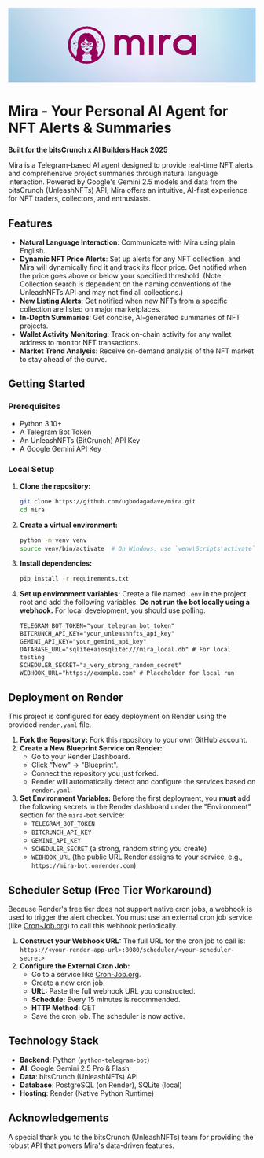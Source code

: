 ![Mira Banner](mira-banner-03.png)

# Mira - Your Personal AI Agent for NFT Alerts & Summaries

**Built for the bitsCrunch x AI Builders Hack 2025**

Mira is a Telegram-based AI agent designed to provide real-time NFT alerts and comprehensive project summaries through natural language interaction. Powered by Google's Gemini 2.5 models and data from the bitsCrunch (UnleashNFTs) API, Mira offers an intuitive, AI-first experience for NFT traders, collectors, and enthusiasts.

## Features
- **Natural Language Interaction**: Communicate with Mira using plain English.
- **Dynamic NFT Price Alerts**: Set up alerts for any NFT collection, and Mira will dynamically find it and track its floor price. Get notified when the price goes above or below your specified threshold. (Note: Collection search is dependent on the naming conventions of the UnleashNFTs API and may not find all collections.)
- **New Listing Alerts**: Get notified when new NFTs from a specific collection are listed on major marketplaces.
- **In-Depth Summaries**: Get concise, AI-generated summaries of NFT projects.
- **Wallet Activity Monitoring**: Track on-chain activity for any wallet address to monitor NFT transactions.
- **Market Trend Analysis**: Receive on-demand analysis of the NFT market to stay ahead of the curve.

## Getting Started

### Prerequisites
- Python 3.10+
- A Telegram Bot Token
- An UnleashNFTs (BitCrunch) API Key
- A Google Gemini API Key

### Local Setup
1.  **Clone the repository:**
    ```bash
    git clone https://github.com/ugbodagadave/mira.git
    cd mira
    ```

2.  **Create a virtual environment:**
    ```bash
    python -m venv venv
    source venv/bin/activate  # On Windows, use `venv\Scripts\activate`
    ```

3.  **Install dependencies:**
    ```bash
    pip install -r requirements.txt
    ```

4.  **Set up environment variables:**
    Create a file named `.env` in the project root and add the following variables. **Do not run the bot locally using a webhook.** For local development, you should use polling.

    ```env
    TELEGRAM_BOT_TOKEN="your_telegram_bot_token"
    BITCRUNCH_API_KEY="your_unleashnfts_api_key"
    GEMINI_API_KEY="your_gemini_api_key"
    DATABASE_URL="sqlite+aiosqlite:///mira_local.db" # For local testing
    SCHEDULER_SECRET="a_very_strong_random_secret"
    WEBHOOK_URL="https://example.com" # Placeholder for local run
    ```

## Deployment on Render

This project is configured for easy deployment on Render using the provided `render.yaml` file.

1.  **Fork the Repository:** Fork this repository to your own GitHub account.
2.  **Create a New Blueprint Service on Render:**
    - Go to your Render Dashboard.
    - Click "New" -> "Blueprint".
    - Connect the repository you just forked.
    - Render will automatically detect and configure the services based on `render.yaml`.
3.  **Set Environment Variables:** Before the first deployment, you **must** add the following secrets in the Render dashboard under the "Environment" section for the `mira-bot` service:
    - `TELEGRAM_BOT_TOKEN`
    - `BITCRUNCH_API_KEY`
    - `GEMINI_API_KEY`
    - `SCHEDULER_SECRET` (a strong, random string you create)
    - `WEBHOOK_URL` (the public URL Render assigns to your service, e.g., `https://mira-bot.onrender.com`)

## Scheduler Setup (Free Tier Workaround)

Because Render's free tier does not support native cron jobs, a webhook is used to trigger the alert checker. You must use an external cron job service (like [Cron-Job.org](https://cron-job.org/)) to call this webhook periodically.

1.  **Construct your Webhook URL:** The full URL for the cron job to call is: `https://<your-render-app-url>:8080/scheduler/<your-scheduler-secret>`
2.  **Configure the External Cron Job:**
    *   Go to a service like [Cron-Job.org](https://cron-job.org/).
    *   Create a new cron job.
    *   **URL:** Paste the full webhook URL you constructed.
    *   **Schedule:** Every 15 minutes is recommended.
    *   **HTTP Method:** GET
    *   Save the cron job. The scheduler is now active.

## Technology Stack
- **Backend**: Python (`python-telegram-bot`)
- **AI**: Google Gemini 2.5 Pro & Flash
- **Data**: bitsCrunch (UnleashNFTs) API
- **Database**: PostgreSQL (on Render), SQLite (local)
- **Hosting**: Render (Native Python Runtime)

## Acknowledgements
A special thank you to the bitsCrunch (UnleashNFTs) team for providing the robust API that powers Mira's data-driven features.
